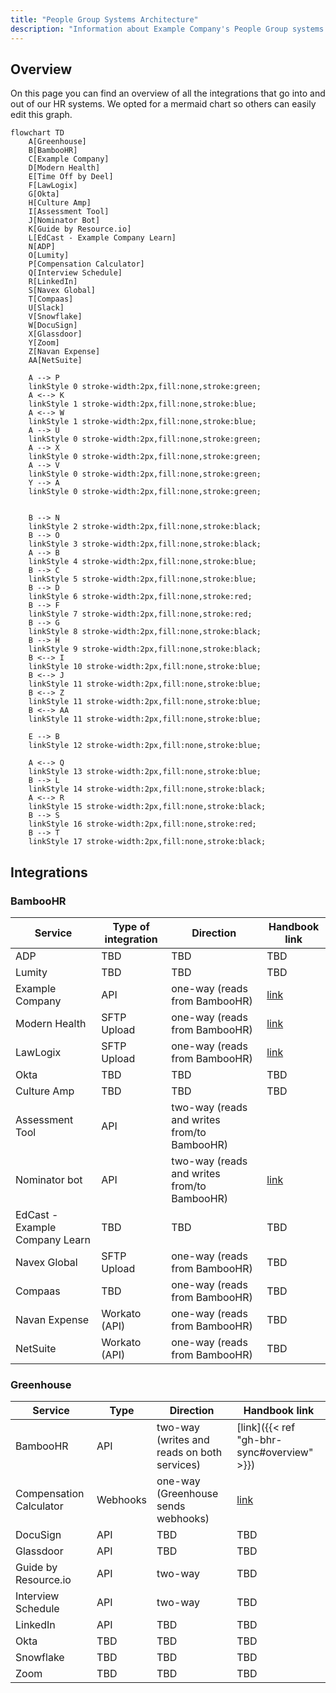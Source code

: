 ```yaml
---
title: "People Group Systems Architecture"
description: "Information about Example Company's People Group systems and how they are all linked together."
---
```


## Overview

On this page you can find an overview of all the integrations that go into and out of our HR systems. We opted for a mermaid chart so others can easily edit this graph.

```mermaid
flowchart TD
    A[Greenhouse]
    B[BambooHR]
    C[Example Company]
    D[Modern Health]
    E[Time Off by Deel]
    F[LawLogix]
    G[Okta]
    H[Culture Amp]
    I[Assessment Tool]
    J[Nominator Bot]
    K[Guide by Resource.io]
    L[EdCast - Example Company Learn]
    N[ADP]
    O[Lumity]
    P[Compensation Calculator]
    Q[Interview Schedule]
    R[LinkedIn]
    S[Navex Global]
    T[Compaas]
    U[Slack]
    V[Snowflake]
    W[DocuSign]
    X[Glassdoor]
    Y[Zoom]
    Z[Navan Expense]
    AA[NetSuite]

    A --> P
    linkStyle 0 stroke-width:2px,fill:none,stroke:green;
    A <--> K
    linkStyle 1 stroke-width:2px,fill:none,stroke:blue;
    A <--> W
    linkStyle 1 stroke-width:2px,fill:none,stroke:blue;
    A --> U
    linkStyle 0 stroke-width:2px,fill:none,stroke:green;
    A --> X
    linkStyle 0 stroke-width:2px,fill:none,stroke:green;
    A --> V
    linkStyle 0 stroke-width:2px,fill:none,stroke:green;
    Y --> A
    linkStyle 0 stroke-width:2px,fill:none,stroke:green;


    B --> N
    linkStyle 2 stroke-width:2px,fill:none,stroke:black;
    B --> O
    linkStyle 3 stroke-width:2px,fill:none,stroke:black;
    A --> B
    linkStyle 4 stroke-width:2px,fill:none,stroke:blue;
    B --> C
    linkStyle 5 stroke-width:2px,fill:none,stroke:blue;
    B --> D
    linkStyle 6 stroke-width:2px,fill:none,stroke:red;
    B --> F
    linkStyle 7 stroke-width:2px,fill:none,stroke:red;
    B --> G
    linkStyle 8 stroke-width:2px,fill:none,stroke:black;
    B --> H
    linkStyle 9 stroke-width:2px,fill:none,stroke:black;
    B <--> I
    linkStyle 10 stroke-width:2px,fill:none,stroke:blue;
    B <--> J
    linkStyle 11 stroke-width:2px,fill:none,stroke:blue;
    B <--> Z
    linkStyle 11 stroke-width:2px,fill:none,stroke:blue;
    B <--> AA
    linkStyle 11 stroke-width:2px,fill:none,stroke:blue;

    E --> B
    linkStyle 12 stroke-width:2px,fill:none,stroke:blue;

    A <--> Q
    linkStyle 13 stroke-width:2px,fill:none,stroke:blue;
    B --> L
    linkStyle 14 stroke-width:2px,fill:none,stroke:black;
    A <--> R
    linkStyle 15 stroke-width:2px,fill:none,stroke:black;
    B --> S
    linkStyle 16 stroke-width:2px,fill:none,stroke:red;
    B --> T
    linkStyle 17 stroke-width:2px,fill:none,stroke:black;
```

## Integrations

### BambooHR

| Service | Type of integration | Direction | Handbook link |
| ------ | ------ | -----|----------------------|
| ADP | TBD | TBD |TBD |
| Lumity | TBD | TBD | TBD |
| Example Company | API | one-way (reads from BambooHR) | [link](/handbook/people-group/engineering/employment-issues) |
| Modern Health | SFTP Upload | one-way (reads from BambooHR) | [link](/handbook/people-group/engineering/miscellaneous#team-members-to-modern-health) |
| LawLogix | SFTP Upload | one-way (reads from BambooHR) |[link](/handbook/people-group/engineering/miscellaneous#team-members-to-lawlogix-i9) |
| Okta | TBD | TBD |TBD |
| Culture Amp | TBD | TBD |TBD |
| Assessment Tool | API |  two-way (reads and writes from/to BambooHR) | |
| Nominator bot | API | two-way (reads and writes from/to BambooHR) |[link](/handbook/people-group/engineering/slack-integrations#nominator) |
| EdCast - Example Company Learn | TBD | TBD |TBD |
| Navex Global| SFTP Upload | one-way (reads from BambooHR) |TBD |
| Compaas | TBD | one-way (reads from BambooHR) |TBD |
| Navan Expense | Workato (API) | one-way (reads from BambooHR) | TBD |
| NetSuite | Workato (API) | one-way (reads from BambooHR) | TBD |

### Greenhouse

| Service | Type | Direction | Handbook link |
| ------ | ------ | ---------|------------------|
| BambooHR | API | two-way (writes and reads on both services) | [link]({{< ref "gh-bhr-sync#overview" >}}) |
| Compensation Calculator | Webhooks | one-way (Greenhouse sends webhooks)| [link](https://example_company.com/example_company-com/people-group/peopleops-eng/compensation-calculator/#access-to-compensation-calculator) |
| DocuSign | API | TBD | TBD |
| Glassdoor | API | TBD | TBD |
| Guide by Resource.io | API | two-way | TBD |
| Interview Schedule | API | two-way | TBD |
| LinkedIn | API | TBD | TBD |
| Okta | TBD | TBD | TBD |
| Snowflake | TBD | TBD | TBD |
| Zoom | TBD | TBD | TBD |
